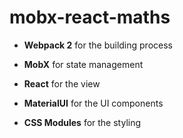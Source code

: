 # mobx-react-maths

- **Webpack 2** for the building process

- **MobX** for state management

- **React** for the view

- **MaterialUI** for the UI components

- **CSS Modules** for the styling